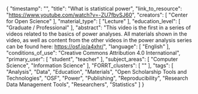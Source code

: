 {
    "timestamp": "",
    "title": "What is statistical power",
    "link_to_resource": "https://www.youtube.com/watch?v=-ZU7fbvSJ60",
    "creators": [
        "Center for Open Science"
    ],
    "material_type": [
        "Lecture"
    ],
    "education_level": [
        "Graduate / Professional"
    ],
    "abstract": "This video is the first in a series of videos related to the basics of power analyses. All materials shown in the video, as well as content from the other videos in the power analysis series can be found here: https://osf.io/a4xhr/",
    "language": [
        "English"
    ],
    "conditions_of_use": "Creative Commons Attribution 4.0 International",
    "primary_user": [
        "student",
        "teacher"
    ],
    "subject_areas": [
        "Computer Science",
        "Information Science"
    ],
    "FORRT_clusters": [
        ""
    ],
    "tags": [
        "Analysis",
        "Data",
        "Education",
        "Materials",
        "Open Scholarship Tools and Technologies",
        "OSF",
        "Power",
        "Publishing",
        "Reproducibility",
        "Research Data Management Tools",
        "Researchers",
        "Statistics"
    ]
}